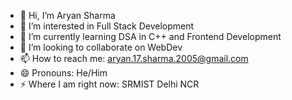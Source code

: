 - 👋 Hi, I’m Aryan Sharma
- 👀 I’m interested in Full Stack Development
- 🌱 I’m currently learning DSA in C++ and Frontend Development
- 💞️ I’m looking to collaborate on WebDev
- 📫 How to reach me: aryan.17.sharma.2005@gmail.com
- 😄 Pronouns: He/Him
- ⚡ Where I am right now: SRMIST Delhi NCR

<!---
Aryan-1712/Aryan-1712 is a ✨ special ✨ repository because its `README.md` (this file) appears on your GitHub profile.
You can click the Preview link to take a look at your changes.
--->

